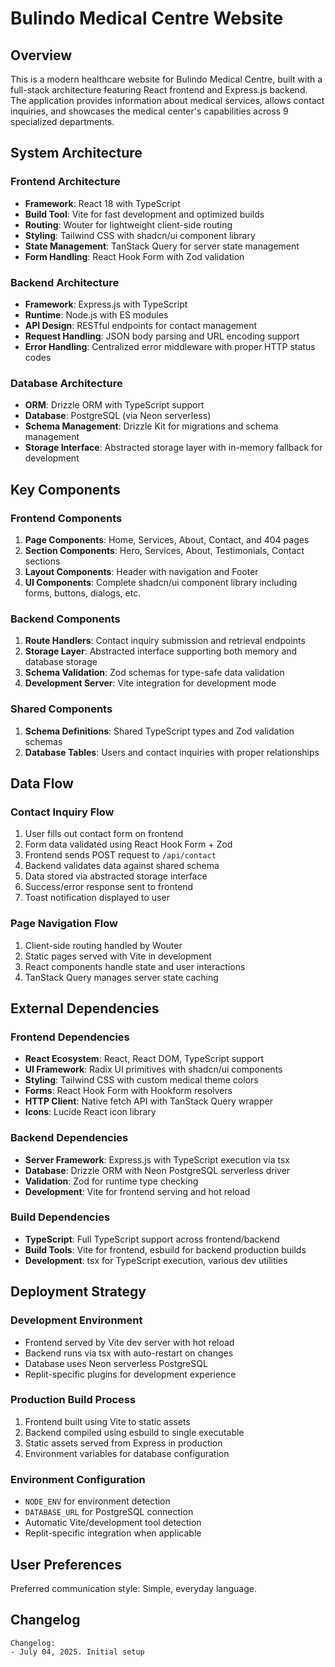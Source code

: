 # Bulindo Medical Centre Website

## Overview

This is a modern healthcare website for Bulindo Medical Centre, built with a full-stack architecture featuring React frontend and Express.js backend. The application provides information about medical services, allows contact inquiries, and showcases the medical center's capabilities across 9 specialized departments.

## System Architecture

### Frontend Architecture
- **Framework**: React 18 with TypeScript
- **Build Tool**: Vite for fast development and optimized builds
- **Routing**: Wouter for lightweight client-side routing
- **Styling**: Tailwind CSS with shadcn/ui component library
- **State Management**: TanStack Query for server state management
- **Form Handling**: React Hook Form with Zod validation

### Backend Architecture
- **Framework**: Express.js with TypeScript
- **Runtime**: Node.js with ES modules
- **API Design**: RESTful endpoints for contact management
- **Request Handling**: JSON body parsing and URL encoding support
- **Error Handling**: Centralized error middleware with proper HTTP status codes

### Database Architecture
- **ORM**: Drizzle ORM with TypeScript support
- **Database**: PostgreSQL (via Neon serverless)
- **Schema Management**: Drizzle Kit for migrations and schema management
- **Storage Interface**: Abstracted storage layer with in-memory fallback for development

## Key Components

### Frontend Components
1. **Page Components**: Home, Services, About, Contact, and 404 pages
2. **Section Components**: Hero, Services, About, Testimonials, Contact sections
3. **Layout Components**: Header with navigation and Footer
4. **UI Components**: Complete shadcn/ui component library including forms, buttons, dialogs, etc.

### Backend Components
1. **Route Handlers**: Contact inquiry submission and retrieval endpoints
2. **Storage Layer**: Abstracted interface supporting both memory and database storage
3. **Schema Validation**: Zod schemas for type-safe data validation
4. **Development Server**: Vite integration for development mode

### Shared Components
1. **Schema Definitions**: Shared TypeScript types and Zod validation schemas
2. **Database Tables**: Users and contact inquiries with proper relationships

## Data Flow

### Contact Inquiry Flow
1. User fills out contact form on frontend
2. Form data validated using React Hook Form + Zod
3. Frontend sends POST request to `/api/contact`
4. Backend validates data against shared schema
5. Data stored via abstracted storage interface
6. Success/error response sent to frontend
7. Toast notification displayed to user

### Page Navigation Flow
1. Client-side routing handled by Wouter
2. Static pages served with Vite in development
3. React components handle state and user interactions
4. TanStack Query manages server state caching

## External Dependencies

### Frontend Dependencies
- **React Ecosystem**: React, React DOM, TypeScript support
- **UI Framework**: Radix UI primitives with shadcn/ui components
- **Styling**: Tailwind CSS with custom medical theme colors
- **Forms**: React Hook Form with Hookform resolvers
- **HTTP Client**: Native fetch API with TanStack Query wrapper
- **Icons**: Lucide React icon library

### Backend Dependencies
- **Server Framework**: Express.js with TypeScript execution via tsx
- **Database**: Drizzle ORM with Neon PostgreSQL serverless driver
- **Validation**: Zod for runtime type checking
- **Development**: Vite for frontend serving and hot reload

### Build Dependencies
- **TypeScript**: Full TypeScript support across frontend/backend
- **Build Tools**: Vite for frontend, esbuild for backend production builds
- **Development**: tsx for TypeScript execution, various dev utilities

## Deployment Strategy

### Development Environment
- Frontend served by Vite dev server with hot reload
- Backend runs via tsx with auto-restart on changes
- Database uses Neon serverless PostgreSQL
- Replit-specific plugins for development experience

### Production Build Process
1. Frontend built using Vite to static assets
2. Backend compiled using esbuild to single executable
3. Static assets served from Express in production
4. Environment variables for database configuration

### Environment Configuration
- `NODE_ENV` for environment detection
- `DATABASE_URL` for PostgreSQL connection
- Automatic Vite/development tool detection
- Replit-specific integration when applicable

## User Preferences

Preferred communication style: Simple, everyday language.

## Changelog

```
Changelog:
- July 04, 2025. Initial setup
```